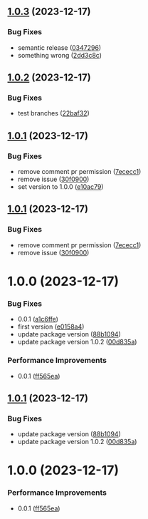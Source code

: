 ## [1.0.3](https://github.com/viniciusteixeiradias/semantic-release-study/compare/v1.0.2...v1.0.3) (2023-12-17)


### Bug Fixes

* semantic release ([0347296](https://github.com/viniciusteixeiradias/semantic-release-study/commit/0347296b782240a49770d6ddda49945ab8ea1754))
* something wrong ([2dd3c8c](https://github.com/viniciusteixeiradias/semantic-release-study/commit/2dd3c8c98912c66196d067c77baf0923615e6c99))

## [1.0.2](https://github.com/viniciusteixeiradias/semantic-release-study/compare/v1.0.1...v1.0.2) (2023-12-17)


### Bug Fixes

* test branches ([22baf32](https://github.com/viniciusteixeiradias/semantic-release-study/commit/22baf32d7df0d5e1ec15f6b0a0a579b3a85256ce))

## [1.0.1](https://github.com/viniciusteixeiradias/semantic-release-study/compare/v1.0.0...v1.0.1) (2023-12-17)


### Bug Fixes

* remove comment pr permission ([7ececc1](https://github.com/viniciusteixeiradias/semantic-release-study/commit/7ececc12e4ebcda057fdc339503f723f18e2f746))
* remove issue ([30f0900](https://github.com/viniciusteixeiradias/semantic-release-study/commit/30f09005bb603e1faedcec76d41f93a2ef3cf778))
* set version to 1.0.0 ([e10ac79](https://github.com/viniciusteixeiradias/semantic-release-study/commit/e10ac797f9b03db0810284a5318b188655fc3f3e))

## [1.0.1](https://github.com/viniciusteixeiradias/semantic-release-study/compare/v1.0.0...v1.0.1) (2023-12-17)


### Bug Fixes

* remove comment pr permission ([7ececc1](https://github.com/viniciusteixeiradias/semantic-release-study/commit/7ececc12e4ebcda057fdc339503f723f18e2f746))
* remove issue ([30f0900](https://github.com/viniciusteixeiradias/semantic-release-study/commit/30f09005bb603e1faedcec76d41f93a2ef3cf778))

# 1.0.0 (2023-12-17)


### Bug Fixes

* 0.0.1 ([a1c6ffe](https://github.com/viniciusteixeiradias/semantic-release-study/commit/a1c6ffe81ffdcd141adef5da1ce4dd4f72ca2d0a))
* first version ([e0158a4](https://github.com/viniciusteixeiradias/semantic-release-study/commit/e0158a4156e0944659b03ff2a3c6735fdf6ca8e0))
* update package version ([88b1094](https://github.com/viniciusteixeiradias/semantic-release-study/commit/88b1094a5b5924c6b0c1cff35e832e60c715efbf))
* update package version 1.0.2 ([00d835a](https://github.com/viniciusteixeiradias/semantic-release-study/commit/00d835a2f18d5cffcf12b041c5af2ebe11bffe9f))


### Performance Improvements

* 0.0.1 ([ff565ea](https://github.com/viniciusteixeiradias/semantic-release-study/commit/ff565ea61b749d8038817df4866fad9d5f88e05b))

## [1.0.1](https://github.com/viniciusteixeiradias/semantic-release-study/compare/v1.0.0...v1.0.1) (2023-12-17)


### Bug Fixes

* update package version ([88b1094](https://github.com/viniciusteixeiradias/semantic-release-study/commit/88b1094a5b5924c6b0c1cff35e832e60c715efbf))
* update package version 1.0.2 ([00d835a](https://github.com/viniciusteixeiradias/semantic-release-study/commit/00d835a2f18d5cffcf12b041c5af2ebe11bffe9f))

# 1.0.0 (2023-12-17)


### Performance Improvements

* 0.0.1 ([ff565ea](https://github.com/viniciusteixeiradias/semantic-release-study/commit/ff565ea61b749d8038817df4866fad9d5f88e05b))
